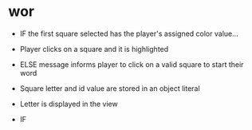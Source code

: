 # wor

* IF the first square selected has the player's assigned color value...
* Player clicks on a square and it is highlighted
* ELSE message informs player to click on a valid square to start their word
* Square letter and id value are stored in an object literal
* Letter is displayed in the view

* IF
